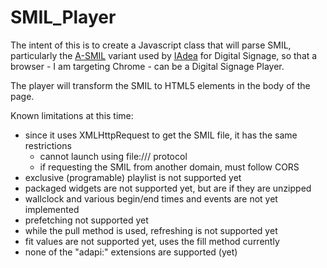 SMIL_Player
===========

The intent of this is to create a Javascript class that will parse SMIL, particularly the [A-SMIL](http://www.a-smil.org/) variant used by [IAdea](http://www.iadea.com/technology/smil) for Digital Signage, so that a browser - I am targeting Chrome - can be a Digital Signage Player.

The player will transform the SMIL to HTML5 elements in the body of the page.

Known limitations at this time:
- since it uses XMLHttpRequest to get the SMIL file, it has the same restrictions
    - cannot launch using file:/// protocol
    - if requesting the SMIL from another domain, must follow CORS
- exclusive (programable) playlist is not supported yet
- packaged widgets are not supported yet, but are if they are unzipped
- wallclock and various begin/end times and events are not yet implemented
- prefetching not supported yet
- while the pull method is used, refreshing is not supported yet
- fit values are not supported yet, uses the fill method currently
- none of the "adapi:" extensions are supported (yet)